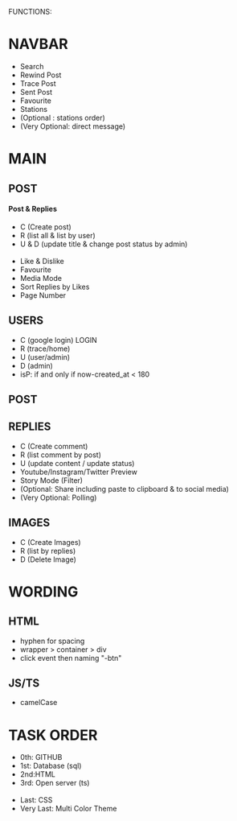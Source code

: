 FUNCTIONS:

# NAVBAR
- Search
- Rewind Post
- Trace Post 
- Sent Post
- Favourite
- Stations 
- (Optional : stations order)
- (Very Optional: direct message)


# MAIN
## POST
#### Post & Replies
- C (Create post)
- R (list all & list by user)
- U & D (update title & change post status by admin)
<br/><br/>
- Like & Dislike 
- Favourite
- Media Mode
- Sort Replies by Likes
- Page Number

 
## USERS
- C (google login) LOGIN
- R (trace/home)
- U (user/admin)
- D (admin)
- isP: if and only if now-created_at < 180

## POST

## REPLIES
- C (Create comment)
- R (list comment by post)
- U (update content / update status)
- Youtube/Instagram/Twitter Preview
- Story Mode (Filter)
- (Optional: Share including paste to clipboard & to social media)
- (Very Optional: Polling)

## IMAGES
- C (Create Images)
- R (list by replies)
- D (Delete Image)


# WORDING
## HTML
- hyphen for spacing
- wrapper > container > div
- click event then naming "-btn"

## JS/TS 
- camelCase


# TASK ORDER
- 0th: GITHUB 
- 1st: Database (sql) 
- 2nd:HTML 
- 3rd: Open server (ts) 
<br/><br/>
- Last: CSS
- Very Last: Multi Color Theme 
